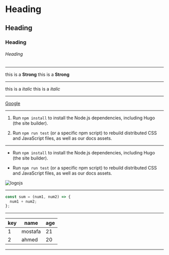 <!-- Heading-->

# Heading

## Heading

### Heading

###### Heading

<!--Heading -->

---

<!--Strong-->

this is a **Strong**
this is a **Strong**

<!--Strong-->

---

<!--Italic-->

this is a _italic_
this is a _italic_

<!--Italic-->

---

<!--Links-->

[Google](https://google.com)

<!--Links-->

---

<!--OL and code-->

1. Run `npm install` to install the Node.js dependencies, including Hugo (the site builder).

1. Run `npm run test` (or a specific npm script) to rebuild distributed CSS and JavaScript files, as well as our docs assets.
<!--OL and code-->

---

<!--UL and code-->

- Run `npm install` to install the Node.js dependencies, including Hugo (the site builder).

- Run `npm run test` (or a specific npm script) to rebuild distributed CSS and JavaScript files, as well as our docs assets.
<!--UL and code-->

<!--images-->

![logojs](https://upload.wikimedia.org/wikipedia/commons/thumb/9/99/Unofficial_JavaScript_logo_2.svg/2048px-Unofficial_JavaScript_logo_2.svg.png)

<!--images-->

---

<!--code bolck-->

```js
const sum = (num1, num2) => {
  num1 + num2;
};
```

<!--code bolck-->

---

<!--Table-->

| key | name    | age |
| --- | ------- | --- |
| 1   | mostafa | 21  |
| 2   | ahmed   | 20  |

<!--Table-->

---
